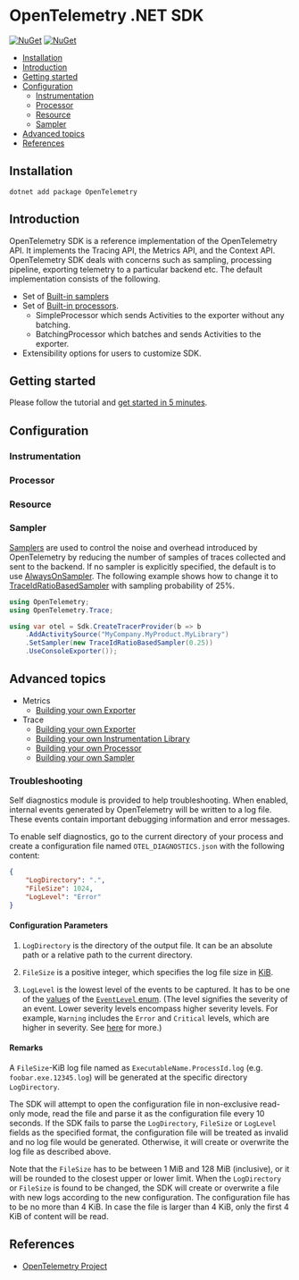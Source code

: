 # OpenTelemetry .NET SDK

[![NuGet](https://img.shields.io/nuget/v/OpenTelemetry.svg)](https://www.nuget.org/packages/OpenTelemetry)
[![NuGet](https://img.shields.io/nuget/dt/OpenTelemetry.svg)](https://www.nuget.org/packages/OpenTelemetry)

* [Installation](#installation)
* [Introduction](#introduction)
* [Getting started](#getting-started)
* [Configuration](#configuration)
  * [Instrumentation](#instrumentation)
  * [Processor](#processor)
  * [Resource](#resource)
  * [Sampler](#sampler)
* [Advanced topics](#advanced-topics)
* [References](#references)

## Installation

```shell
dotnet add package OpenTelemetry
```

## Introduction

OpenTelemetry SDK is a reference implementation of the OpenTelemetry API. It
implements the Tracing API, the Metrics API, and the Context API. OpenTelemetry
SDK deals with concerns such as sampling, processing pipeline, exporting
telemetry to a particular backend etc. The default implementation consists of
the following.

* Set of [Built-in
  samplers](https://github.com/open-telemetry/opentelemetry-specification/blob/master/specification/trace/sdk.md#built-in-samplers)
* Set of [Built-in
  processors](https://github.com/open-telemetry/opentelemetry-specification/blob/master/specification/trace/sdk.md#built-in-span-processors).
  * SimpleProcessor which sends Activities to the exporter without any
    batching.
  * BatchingProcessor which batches and sends Activities to the exporter.
* Extensibility options for users to customize SDK.

## Getting started

Please follow the tutorial and [get started in 5
minutes](../../docs/trace/getting-started/README.md).

## Configuration

### Instrumentation

### Processor

### Resource

### Sampler

[Samplers](https://github.com/open-telemetry/opentelemetry-specification/blob/master/specification/trace/sdk.md#sampler)
are used to control the noise and overhead introduced by OpenTelemetry by
reducing the number of samples of traces collected and sent to the backend. If
no sampler is explicitly specified, the default is to use
[AlwaysOnSampler](https://github.com/open-telemetry/opentelemetry-specification/blob/master/specification/trace/sdk.md#alwayson).
The following example shows how to change it to
[TraceIdRatioBasedSampler](https://github.com/open-telemetry/opentelemetry-specification/blob/master/specification/trace/sdk.md#traceidratiobased)
with sampling probability of 25%.

```csharp
using OpenTelemetry;
using OpenTelemetry.Trace;

using var otel = Sdk.CreateTracerProvider(b => b
    .AddActivitySource("MyCompany.MyProduct.MyLibrary")
    .SetSampler(new TraceIdRatioBasedSampler(0.25))
    .UseConsoleExporter());
```

## Advanced topics

* Metrics
  * [Building your own Exporter](../../docs/metrics/building-your-own-exporter.md)
* Trace
  * [Building your own Exporter](../../docs/trace/extending-the-sdk/README.md#exporter)
  * [Building your own Instrumentation
    Library](../../docs/trace/extending-the-sdk/README.md#instrumentation-library)
  * [Building your own Processor](../../docs/trace/extending-the-sdk/README.md#processor)
  * [Building your own Sampler](../../docs/trace/extending-the-sdk/README.md#sampler)

### Troubleshooting

Self diagnostics module is provided to help troubleshooting. When enabled,
internal events generated by OpenTelemetry will be written to a log file.
These events contain important debugging information and error messages.

To enable self diagnostics, go to the current directory of your process and
create a configuration file named `OTEL_DIAGNOSTICS.json` with the following
content:

```json
{
    "LogDirectory": ".",
    "FileSize": 1024,
    "LogLevel": "Error"
}
```

#### Configuration Parameters

1. `LogDirectory` is the directory of the output file. It can be an absolute
path or a relative path to the current directory.

2. `FileSize` is a positive integer,
which specifies the log file size in
[KiB](https://en.wikipedia.org/wiki/Kibibyte).

3. `LogLevel` is the lowest level of the events to be captured.
It has to be one of the
[values](https://docs.microsoft.com/dotnet/api/system.diagnostics.tracing.eventlevel#fields)
of the [`EventLevel`
enum](https://docs.microsoft.com/dotnet/api/system.diagnostics.tracing.eventlevel).
(The level signifies the severity of an event. Lower severity levels encompass
higher severity levels. For example, `Warning` includes the `Error` and
`Critical` levels, which are higher in severity. See
[here](https://docs.microsoft.com/dotnet/api/system.diagnostics.tracing.eventlevel)
for more.)

#### Remarks

A `FileSize`-KiB log file named as `ExecutableName.ProcessId.log` (e.g.
`foobar.exe.12345.log`) will be generated at the specific directory
`LogDirectory`.

The SDK will attempt to open the configuration file in non-exclusive read-only
mode, read the file and parse it as the configuration file every 10 seconds. If
the SDK fails to parse the `LogDirectory`, `FileSize` or `LogLevel` fields as
the specified format, the configuration file will be treated as invalid and no
log file would be generated. Otherwise, it will create or overwrite the log
file as described above.

Note that the `FileSize` has to be between 1 MiB and 128 MiB (inclusive), or it
will be rounded to the closest upper or lower limit. When the `LogDirectory` or
`FileSize` is found to be changed, the SDK will create or overwrite a file with
new logs according to the new configuration. The configuration file has to be
no more than 4 KiB. In case the file is larger than 4 KiB, only the first 4 KiB
of content will be read.

## References

* [OpenTelemetry Project](https://opentelemetry.io/)
